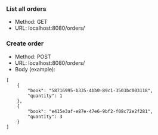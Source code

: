 ### List all orders

- Method: GET
- URL: localhost:8080/orders/


### Create order

- Method: POST
- URL: localhost:8080/orders/
- Body (example):

```
[
    {
        "book": "58716995-b335-4bb0-89c1-3503bc003118",
        "quantity": 1
    },
    {
        "book": "e415e3af-e87e-47e6-9bf2-f08c72e2f281",
        "quantity": 3
    }
]
```
